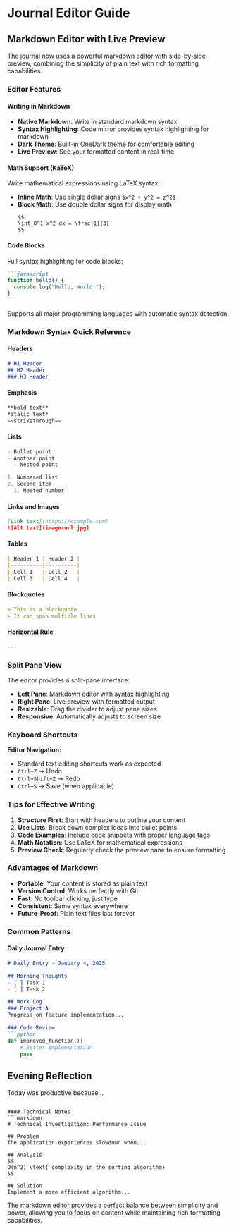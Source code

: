 # Journal Editor Guide

## Markdown Editor with Live Preview

The journal now uses a powerful markdown editor with side-by-side preview, combining the simplicity of plain text with rich formatting capabilities.

### Editor Features

#### Writing in Markdown

- **Native Markdown**: Write in standard markdown syntax
- **Syntax Highlighting**: Code mirror provides syntax highlighting for markdown
- **Dark Theme**: Built-in OneDark theme for comfortable editing
- **Live Preview**: See your formatted content in real-time

#### Math Support (KaTeX)

Write mathematical expressions using LaTeX syntax:

- **Inline Math**: Use single dollar signs `$x^2 + y^2 = z^2$`
- **Block Math**: Use double dollar signs for display math
  ```
  $$
  \int_0^1 x^2 dx = \frac{1}{3}
  $$
  ```

#### Code Blocks

Full syntax highlighting for code blocks:

````markdown
```javascript
function hello() {
  console.log("Hello, World!");
}
```
````

Supports all major programming languages with automatic syntax detection.

### Markdown Syntax Quick Reference

#### Headers

```markdown
# H1 Header
## H2 Header
### H3 Header
```

#### Emphasis

```markdown
**bold text**
*italic text*
~~strikethrough~~
```

#### Lists

```markdown
- Bullet point
- Another point
  - Nested point

1. Numbered list
2. Second item
  1. Nested number
```

#### Links and Images

```markdown
[Link text](https://example.com)
![Alt text](image-url.jpg)
```

#### Tables

```markdown
| Header 1 | Header 2 |
|----------|----------|
| Cell 1   | Cell 2   |
| Cell 3   | Cell 4   |
```

#### Blockquotes

```markdown
> This is a blockquote
> It can span multiple lines
```

#### Horizontal Rule

```markdown
---
```

### Split Pane View

The editor provides a split-pane interface:

- **Left Pane**: Markdown editor with syntax highlighting
- **Right Pane**: Live preview with formatted output
- **Resizable**: Drag the divider to adjust pane sizes
- **Responsive**: Automatically adjusts to screen size

### Keyboard Shortcuts

**Editor Navigation:**

- Standard text editing shortcuts work as expected
- `Ctrl+Z` → Undo
- `Ctrl+Shift+Z` → Redo
- `Ctrl+S` → Save (when applicable)

### Tips for Effective Writing

1. **Structure First**: Start with headers to outline your content
2. **Use Lists**: Break down complex ideas into bullet points
3. **Code Examples**: Include code snippets with proper language tags
4. **Math Notation**: Use LaTeX for mathematical expressions
5. **Preview Check**: Regularly check the preview pane to ensure formatting

### Advantages of Markdown

- **Portable**: Your content is stored as plain text
- **Version Control**: Works perfectly with Git
- **Fast**: No toolbar clicking, just type
- **Consistent**: Same syntax everywhere
- **Future-Proof**: Plain text files last forever

### Common Patterns

#### Daily Journal Entry

````markdown
# Daily Entry - January 4, 2025

## Morning Thoughts
- [ ] Task 1
- [ ] Task 2

## Work Log
### Project A
Progress on feature implementation...

### Code Review
```python
def improved_function():
    # Better implementation
    pass
````

## Evening Reflection

Today was productive because...

````

#### Technical Notes
```markdown
# Technical Investigation: Performance Issue

## Problem
The application experiences slowdown when...

## Analysis
$$
O(n^2) \text{ complexity in the sorting algorithm}
$$

## Solution
Implement a more efficient algorithm...
````

The markdown editor provides a perfect balance between simplicity and power, allowing you to focus on content while maintaining rich formatting capabilities.
